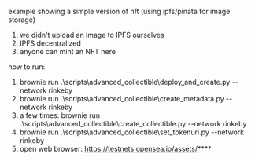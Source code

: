 example showing a simple version of nft (using ipfs/pinata for image storage)

1. we didn't upload an image to IPFS ourselves
2. IPFS decentralized
3. anyone can mint an NFT here

how to run:
1. brownie run .\scripts\advanced_collectible\deploy_and_create.py --network rinkeby
2. brownie run .\scripts\advanced_collectible\create_metadata.py --network rinkeby
3. a few times: brownie run .\scripts\advanced_collectible\create_collectible.py --network rinkeby
4. brownie run .\scripts\advanced_collectible\set_tokenuri.py --network rinkeby
5. open web browser: https://testnets.opensea.io/assets/****